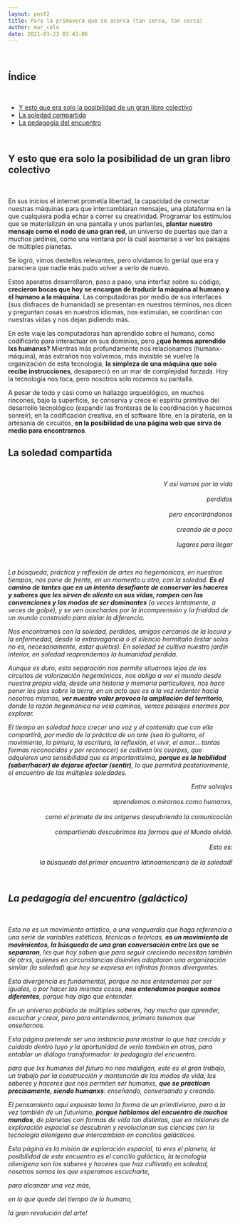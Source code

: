 ```yaml
---
layout: post2
title: Para la primavera que se acerca (tan cerca, tan cerca)
author: mar_celo
date: 2021-03-23 03:43:06
---
```



<br>

## Índice

<br>

  - [Y esto que era solo la posibilidad de un gran libro colectivo](#y-esto-que-era-solo-la-posibilidad-de-un-gran-libro-colectivo)
  - [La soledad compartida](#la-soledad-compartida)
  - [La pedagogía del encuentro](#la-pedagogía-del-encuentro-galáctico)

<br>

## Y esto que era solo la posibilidad de un gran libro colectivo

<br>

En sus inicios el internet prometía libertad, la capacidad de conectar nuestras máquinas para que intercambiaran mensajes, una plataforma en la que cualquiera podia echar a correr su creatividad. Programar los estímulos que se materializan en una pantalla y unos parlantes, **plantar nuestro mensaje como el nodo de una gran red**, un universo de puertas que dan a muchos jardines, como una ventana por la cual asomarse a ver los paisajes de múltiples planetas.

Se logró, vimos destellos relevantes, pero olvidamos lo genial que era y pareciera que nadie más pudo volver a verlo de nuevo.

Estos aparatos desarrollaron, paso a paso, una interfaz sobre su código, **crecieron bocas que hoy se encargan de traducir la máquina al humano y el humano a la máquina**. Las computadoras por medio de sus interfaces (sus disfraces de humanidad) se presentan en nuestros términos, nos dicen y preguntan cosas en nuestros idiomas, nos estimulan, se coordinan con nuestras vidas y nos dejan pidiendo más.

En este viaje las computadoras han aprendido sobre el humano, como codificarlo para interactuar en sus dominios, pero **¿qué hemos aprendido lxs humanxs?** Mientras más profundamente nos relacionamos (humanx-máquina), más extraños nos volvemos, más invisible se vuelve la organización de esta tecnología, **la simpleza de una máquina que solo recibe instrucciones**, desapareció en un mar de complejidad forzada. Hoy la tecnología nos toca, pero nosotros solo rozamos su pantalla.

A pesar de todo y casi como un hallazgo arqueológico, en muchos rincones, bajo la superficie, se conserva y crece el espíritu primitivo del desarrollo tecnológico (expandir las fronteras de la coordinación y hacernos sonreír), en la codificación creativa, en el software libre, en la piratería, en la artesanía de circuitos, **en la posibilidad de una página web que sirva de medio para encontrarnos**.   

## La soledad compartida

<br>

<div>
 <p style="text-align:right;">
  <em>
Y así vamos por la vida
<br>
<br>
perdidos
<br>
<br>
pero encontrándonos
<br>
<br>
creando de a poco
<br>
<br>
lugares para llegar
  <em>
 </p>
</div>

<br>

La búsqueda, práctica y reflexión de artes no hegemónicas, en nuestros tiempos, nos pone de frente, en un momento u otro, con la soledad. **Es el camino de tantxs que en un intento desafiante de conservar los haceres y saberes que les sirven de aliento en sus vidas, rompen con las convenciones y los modos de ser dominantes** (a veces lentamente, a veces de golpe), y se ven acechados por la incomprensión y la frialdad de un mundo construido para aislar la diferencia.

Nos encontramos con la soledad, perdidos, amigos cercanos de la locura y la enfermedad, desde la extravagancia o el silencio hermitaño (estar solxs no es, necesariamente, estar quietxs). En soledad se cultiva nuestro jardín interior, en soledad reaprendemos la humanidad perdida.

Aunque es duro, esta separación nos permite situarnos lejos de los circuitos de valorización hegemónicos, nos obliga a ver el mundo desde nuestra propia vida, desde una historia y memoria particulares, nos hace poner los pies sobre la tierra, en un acto que es a la vez redentor hacia nosotros mismos, **ver nuestro valor provoca la ampliación del territorio**, donde la razón hegemónica no veía caminos, vemos paisajes enormes por explorar.

El tiempo en soledad hace crecer una voz y el contenido que con ella compartirá, por medio de la práctica de un arte (sea la guitarra, el movimiento, la pintura, la escritura, la reflexión, el vivir, el amar... tantas formas reconocidas y por reconocer) se cultivan lxs cuerpxs, que adquieren una sensibilidad que es importantísima, **porque es la habilidad (saber/hacer) de dejarse afectar (sentir)**, lo que permitirá posteriormente, el encuentro de las múltiples soledades.

<div>
 <p style="text-align:right;">
  <em>
Entre salvajes
<br>
<br>
aprendemos a mirarnos como humanxs,
<br>
<br>
como el primate de los orígenes descubriendo la comunicación
<br>
<br>
compartiendo descubrimos las formas que el Mundo olvidó.
<br>
<br>
Esto es:
<br>
<br>
la búsqueda del primer encuentro latinoamericano de la soledad!
  </em>
 </p>
</div>

<br>

## La pedagogía del encuentro (galáctico)

<br>

Esto no es un movimiento artístico, o una vanguardia que haga referencia a una serie de variables estéticas, técnicas o teóricas, **es un movimiento de movimientos, la búsqueda de una gran conversación entre lxs que se separaron**, lxs que hoy saben que para seguir creciendo necesitan también de otrxs, quienes en circunstancias disímiles adoptaron una organización similar (la soledad) que hoy se expresa en infinitas formas divergentes.

Esta divergencia es fundamental, porque no nos entendemos por ser iguales, o por hacer las mismas cosas, **nos entendemos porque somos diferentes**, porque hay algo que entender.

En un universo poblado de múltiples saberes, hay mucho que aprender, escuchar y crear, pero para entendernos, primero tenemos que enseñarnos.

Esta página pretende ser una instancia para mostrar lo que haz crecido y cuidado dentro tuyo y la oportunidad de verlo también en otros, para entablar un diálogo transformador: *la pedagogía del encuentro*.  

para que lxs humanxs del futuro no nos maldigan, este es el *gran trabajo*, un trabajo por la construcción y mantención de los modos de vida, los saberes y haceres que nos permiten ser humanxs, **que se practican precisamente, siendo humanxs**: enseñando, conversando y creando.

El pensamiento aquí expuesto toma la forma de un primitivismo, pero a la vez también de un futurismo, **porque hablamos del encuentro de muchos mundos**, de planetas con formas de vida tan distintas, que en misiones de exploración espacial se descubren y revolucionan sus ciencias con la tecnología alienígena que intercambian en concilios galácticos.

Esta página es la misión de exploración espacial, tú eres el planeta, la posibilidad de este encuentro es el concilio galáctico, la tecnología alienígena son los saberes y haceres que haz cultivado en soledad, nosotros somos los que esperamos escucharte,

*para alcanzar una vez más,*

*en lo que quede del tiempo de lo humano,*

*la gran revolución del arte!*

<br>

